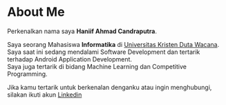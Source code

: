 <!--
**haniifac/haniifac** is a ✨ _special_ ✨ repository because its `README.md` (this file) appears on your GitHub profile.

Here are some ideas to get you started:

- 🔭 I’m currently working on ...
- 🌱 I’m currently learning ...
- 👯 I’m looking to collaborate on ...
- 🤔 I’m looking for help with ...
- 💬 Ask me about ...
- 📫 How to reach me: ...
- 😄 Pronouns: ...
- ⚡ Fun fact: ...
-->

# About Me

Perkenalkan nama saya **Haniif Ahmad Candraputra**.

Saya seorang Mahasiswa **Informatika** di [Universitas Kristen Duta Wacana](https://www.ukdw.ac.id/).<br>
Saya saat ini sedang mendalami Software Development dan tertarik terhadap Android Application Development.<br>
Saya juga tertarik di bidang Machine Learning dan Competitive Programming.<br>

Jika kamu tertarik untuk berkenalan denganku atau ingin menghubungi, silakan ikuti akun [Linkedin](https://www.linkedin.com/in/haniif-ahmad-candraputra-2a989621a/)
